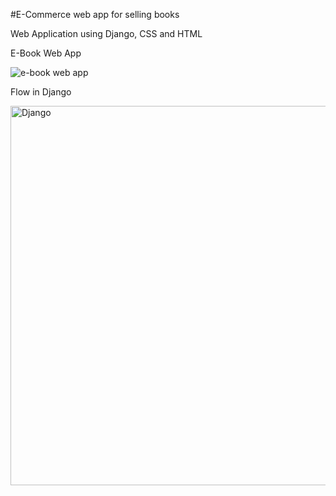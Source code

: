 #E-Commerce web app for selling books

Web Application using Django, CSS and HTML

E-Book Web App

![e-book web app](https://user-images.githubusercontent.com/97560099/151064376-492dc047-d129-472a-ba31-0b20a56ae7dc.JPG)

Flow in Django

<img width="607" alt="Django" src="https://user-images.githubusercontent.com/97560099/151536297-353d575b-febc-4617-9877-9080bae12fde.PNG">

